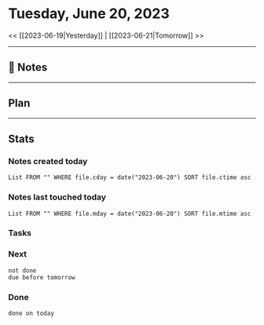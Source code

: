 


# Tuesday, June 20, 2023

<< [[2023-06-19|Yesterday]] | [[2023-06-21|Tomorrow]] >>

---

## 📝 Notes




---

## Plan

---
## Stats
### Notes created today
```dataview
List FROM "" WHERE file.cday = date("2023-06-20") SORT file.ctime asc
```

### Notes last touched today
```dataview
List FROM "" WHERE file.mday = date("2023-06-20") SORT file.mtime asc
```



### Tasks

### Next

```tasks
not done 
due before tomorrow
```

### Done

```tasks
done on today
```
